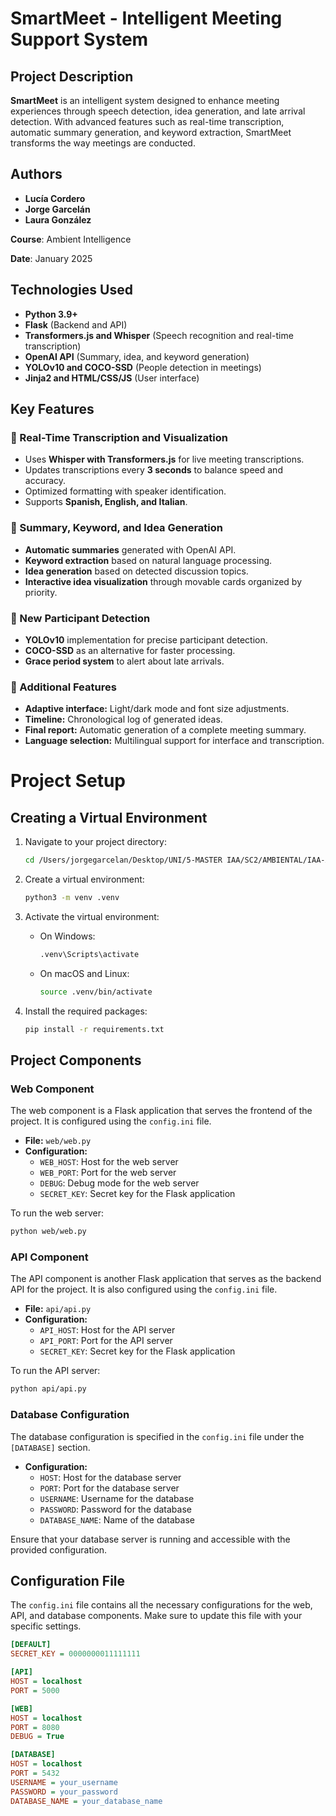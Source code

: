 # SmartMeet - Intelligent Meeting Support System

## Project Description
**SmartMeet** is an intelligent system designed to enhance meeting experiences through speech detection, idea generation, and late arrival detection. With advanced features such as real-time transcription, automatic summary generation, and keyword extraction, SmartMeet transforms the way meetings are conducted.

## Authors
- **Lucía Cordero**  
- **Jorge Garcelán**  
- **Laura González**

**Course**: Ambient Intelligence

**Date**: January 2025  

## Technologies Used
- **Python 3.9+**
- **Flask** (Backend and API)
- **Transformers.js and Whisper** (Speech recognition and real-time transcription)
- **OpenAI API** (Summary, idea, and keyword generation)
- **YOLOv10 and COCO-SSD** (People detection in meetings)
- **Jinja2 and HTML/CSS/JS** (User interface)

## Key Features
### 🔹 Real-Time Transcription and Visualization
- Uses **Whisper with Transformers.js** for live meeting transcriptions.
- Updates transcriptions every **3 seconds** to balance speed and accuracy.
- Optimized formatting with speaker identification.
- Supports **Spanish, English, and Italian**.

### 🔹 Summary, Keyword, and Idea Generation
- **Automatic summaries** generated with OpenAI API.
- **Keyword extraction** based on natural language processing.
- **Idea generation** based on detected discussion topics.
- **Interactive idea visualization** through movable cards organized by priority.

### 🔹 New Participant Detection
- **YOLOv10** implementation for precise participant detection.
- **COCO-SSD** as an alternative for faster processing.
- **Grace period system** to alert about late arrivals.

### 🔹 Additional Features
- **Adaptive interface:** Light/dark mode and font size adjustments.
- **Timeline:** Chronological log of generated ideas.
- **Final report:** Automatic generation of a complete meeting summary.
- **Language selection:** Multilingual support for interface and transcription.

# Project Setup

## Creating a Virtual Environment

1. Navigate to your project directory:
    ```sh
    cd /Users/jorgegarcelan/Desktop/UNI/5-MASTER IAA/SC2/AMBIENTAL/IAA-Aml/PROJECT
    ```

2. Create a virtual environment:
    ```sh
    python3 -m venv .venv
    ```

3. Activate the virtual environment:
    - On Windows:
        ```sh
        .venv\Scripts\activate
        ```
    - On macOS and Linux:
        ```sh
        source .venv/bin/activate
        ```

4. Install the required packages:
    ```sh
    pip install -r requirements.txt
    ```

## Project Components

### Web Component

The web component is a Flask application that serves the frontend of the project. It is configured using the `config.ini` file.

- **File:** `web/web.py`
- **Configuration:**
    - `WEB_HOST`: Host for the web server
    - `WEB_PORT`: Port for the web server
    - `DEBUG`: Debug mode for the web server
    - `SECRET_KEY`: Secret key for the Flask application

To run the web server:
```sh
python web/web.py
```

### API Component

The API component is another Flask application that serves as the backend API for the project. It is also configured using the `config.ini` file.

- **File:** `api/api.py`
- **Configuration:**
    - `API_HOST`: Host for the API server
    - `API_PORT`: Port for the API server
    - `SECRET_KEY`: Secret key for the Flask application

To run the API server:
```sh
python api/api.py
```

### Database Configuration

The database configuration is specified in the `config.ini` file under the `[DATABASE]` section.

- **Configuration:**
    - `HOST`: Host for the database server
    - `PORT`: Port for the database server
    - `USERNAME`: Username for the database
    - `PASSWORD`: Password for the database
    - `DATABASE_NAME`: Name of the database

Ensure that your database server is running and accessible with the provided configuration.

## Configuration File

The `config.ini` file contains all the necessary configurations for the web, API, and database components. Make sure to update this file with your specific settings.

```ini
[DEFAULT]
SECRET_KEY = 0000000011111111

[API]
HOST = localhost
PORT = 5000

[WEB]
HOST = localhost
PORT = 8080
DEBUG = True

[DATABASE]
HOST = localhost
PORT = 5432
USERNAME = your_username
PASSWORD = your_password
DATABASE_NAME = your_database_name
```
